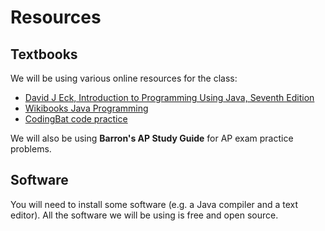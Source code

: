# Resources

## Textbooks

We will be using various online resources for the class:

* [David J Eck, Introduction to Programming Using Java, Seventh Edition](http://math.hws.edu/javanotes/)
* [Wikibooks Java Programming](https://en.wikibooks.org/wiki/Java_Programming)
* [CodingBat code practice](https://codingbat.com/java)

We will also be using __Barron's AP Study Guide__ for AP exam practice problems.

## Software

You will need to install some software (e.g. a Java compiler and a text
editor).  All the software we will be using is free and open source.

